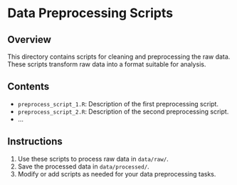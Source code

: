 # Data Preprocessing Scripts

## Overview
This directory contains scripts for cleaning and preprocessing the raw data. These scripts transform raw data into a format suitable for analysis.

## Contents
- `preprocess_script_1.R`: Description of the first preprocessing script.
- `preprocess_script_2.R`: Description of the second preprocessing script.
- ...

## Instructions
1. Use these scripts to process raw data in `data/raw/`.
2. Save the processed data in `data/processed/`.
3. Modify or add scripts as needed for your data preprocessing tasks.
